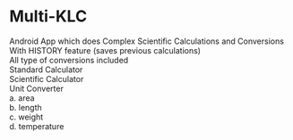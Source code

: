 # Multi-KLC  
Android App which does Complex Scientific Calculations and Conversions With HISTORY feature (saves previous calculations)  
All type of conversions included  
Standard Calculator  
Scientific Calculator  
Unit Converter  
a. area  
b. length  
c. weight  
d. temperature  
